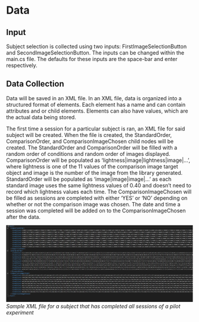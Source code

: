 # Data

## Input

Subject selection is collected using two inputs: FirstImageSelectionButton and SecondImageSelectionButton. 
The inputs can be changed within the main.cs file. The defaults for these inputs are the space-bar and enter respectively. 

## Data Collection

Data will be saved in an XML file. In an XML file, data is organized into a structured format of elements. Each element has a name and can contain attributes and or child elements. Elements can also have values, which are the actual data being stored.

The first time a session for a particular subject is ran, an XML file for said subject will be created. When the file is created, the StandardOrder, ComparisonOrder, and ComparisonImageChosen child nodes will be created. The StandardOrder and ComparisonOrder will be filled with a random order of conditions and random order of images displayed. ComparisonOrder will be populated as ‘lightness|image|lightness|image|…’, where lightness is one of the 11 values of the comparison image target object and image is the number of the image from the library generated. StandardOrder will be populated as ‘image|image|image|…’ as each standard image uses the same lightness values of 0.40 and doesn’t need to record which lightness values each time. The ComparisonImageChosen will be filled as sessions are completed with either ‘YES’ or ‘NO’ depending on whether or not the comparison image was chosen. The date and time a session was completed will be added on to the ComparisonImageChosen after the data.

![alt text](https://github.com/DevinReynolds/ColorConstancyVR/blob/main/Documentation/SampleXML.png?raw=true)
*Sample XML file for a subject that has completed all sessions of a pilot experiment*


